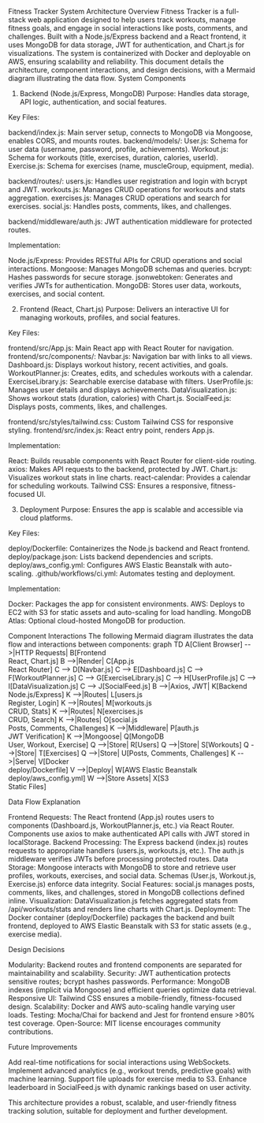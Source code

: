 Fitness Tracker System Architecture
Overview
Fitness Tracker is a full-stack web application designed to help users track workouts, manage fitness goals, and engage in social interactions like posts, comments, and challenges. Built with a Node.js/Express backend and a React frontend, it uses MongoDB for data storage, JWT for authentication, and Chart.js for visualizations. The system is containerized with Docker and deployable on AWS, ensuring scalability and reliability. This document details the architecture, component interactions, and design decisions, with a Mermaid diagram illustrating the data flow.
System Components
1. Backend (Node.js/Express, MongoDB)
Purpose: Handles data storage, API logic, authentication, and social features.

Key Files:

backend/index.js: Main server setup, connects to MongoDB via Mongoose, enables CORS, and mounts routes.
backend/models/:
User.js: Schema for user data (username, password, profile, achievements).
Workout.js: Schema for workouts (title, exercises, duration, calories, userId).
Exercise.js: Schema for exercises (name, muscleGroup, equipment, media).


backend/routes/:
users.js: Handles user registration and login with bcrypt and JWT.
workouts.js: Manages CRUD operations for workouts and stats aggregation.
exercises.js: Manages CRUD operations and search for exercises.
social.js: Handles posts, comments, likes, and challenges.


backend/middleware/auth.js: JWT authentication middleware for protected routes.


Implementation:

Node.js/Express: Provides RESTful APIs for CRUD operations and social interactions.
Mongoose: Manages MongoDB schemas and queries.
bcrypt: Hashes passwords for secure storage.
jsonwebtoken: Generates and verifies JWTs for authentication.
MongoDB: Stores user data, workouts, exercises, and social content.



2. Frontend (React, Chart.js)
Purpose: Delivers an interactive UI for managing workouts, profiles, and social features.

Key Files:

frontend/src/App.js: Main React app with React Router for navigation.
frontend/src/components/:
Navbar.js: Navigation bar with links to all views.
Dashboard.js: Displays workout history, recent activities, and goals.
WorkoutPlanner.js: Creates, edits, and schedules workouts with a calendar.
ExerciseLibrary.js: Searchable exercise database with filters.
UserProfile.js: Manages user details and displays achievements.
DataVisualization.js: Shows workout stats (duration, calories) with Chart.js.
SocialFeed.js: Displays posts, comments, likes, and challenges.


frontend/src/styles/tailwind.css: Custom Tailwind CSS for responsive styling.
frontend/src/index.js: React entry point, renders App.js.


Implementation:

React: Builds reusable components with React Router for client-side routing.
axios: Makes API requests to the backend, protected by JWT.
Chart.js: Visualizes workout stats in line charts.
react-calendar: Provides a calendar for scheduling workouts.
Tailwind CSS: Ensures a responsive, fitness-focused UI.



3. Deployment
Purpose: Ensures the app is scalable and accessible via cloud platforms.

Key Files:

deploy/Dockerfile: Containerizes the Node.js backend and React frontend.
deploy/package.json: Lists backend dependencies and scripts.
deploy/aws_config.yml: Configures AWS Elastic Beanstalk with auto-scaling.
.github/workflows/ci.yml: Automates testing and deployment.


Implementation:

Docker: Packages the app for consistent environments.
AWS: Deploys to EC2 with S3 for static assets and auto-scaling for load handling.
MongoDB Atlas: Optional cloud-hosted MongoDB for production.



Component Interactions
The following Mermaid diagram illustrates the data flow and interactions between components:
graph TD
    A[Client Browser] -->|HTTP Requests| B[Frontend<br>React, Chart.js]
    B -->|Render| C[App.js<br>React Router]
    C --> D[Navbar.js]
    C --> E[Dashboard.js]
    C --> F[WorkoutPlanner.js]
    C --> G[ExerciseLibrary.js]
    C --> H[UserProfile.js]
    C --> I[DataVisualization.js]
    C --> J[SocialFeed.js]
    B -->|Axios, JWT| K[Backend<br>Node.js/Express]
    K -->|Routes| L[users.js<br>Register, Login]
    K -->|Routes| M[workouts.js<br>CRUD, Stats]
    K -->|Routes| N[exercises.js<br>CRUD, Search]
    K -->|Routes| O[social.js<br>Posts, Comments, Challenges]
    K -->|Middleware| P[auth.js<br>JWT Verification]
    K -->|Mongoose| Q[MongoDB<br>User, Workout, Exercise]
    Q -->|Store| R[Users]
    Q -->|Store| S[Workouts]
    Q -->|Store| T[Exercises]
    Q -->|Store| U[Posts, Comments, Challenges]
    K -->|Serve| V[Docker<br>deploy/Dockerfile]
    V -->|Deploy| W[AWS Elastic Beanstalk<br>deploy/aws_config.yml]
    W -->|Store Assets| X[S3<br>Static Files]

Data Flow Explanation

Frontend Requests: The React frontend (App.js) routes users to components (Dashboard.js, WorkoutPlanner.js, etc.) via React Router. Components use axios to make authenticated API calls with JWT stored in localStorage.
Backend Processing: The Express backend (index.js) routes requests to appropriate handlers (users.js, workouts.js, etc.). The auth.js middleware verifies JWTs before processing protected routes.
Data Storage: Mongoose interacts with MongoDB to store and retrieve user profiles, workouts, exercises, and social data. Schemas (User.js, Workout.js, Exercise.js) enforce data integrity.
Social Features: social.js manages posts, comments, likes, and challenges, stored in MongoDB collections defined inline.
Visualization: DataVisualization.js fetches aggregated stats from /api/workouts/stats and renders line charts with Chart.js.
Deployment: The Docker container (deploy/Dockerfile) packages the backend and built frontend, deployed to AWS Elastic Beanstalk with S3 for static assets (e.g., exercise media).

Design Decisions

Modularity: Backend routes and frontend components are separated for maintainability and scalability.
Security: JWT authentication protects sensitive routes; bcrypt hashes passwords.
Performance: MongoDB indexes (implicit via Mongoose) and efficient queries optimize data retrieval.
Responsive UI: Tailwind CSS ensures a mobile-friendly, fitness-focused design.
Scalability: Docker and AWS auto-scaling handle varying user loads.
Testing: Mocha/Chai for backend and Jest for frontend ensure >80% test coverage.
Open-Source: MIT license encourages community contributions.

Future Improvements

Add real-time notifications for social interactions using WebSockets.
Implement advanced analytics (e.g., workout trends, predictive goals) with machine learning.
Support file uploads for exercise media to S3.
Enhance leaderboard in SocialFeed.js with dynamic rankings based on user activity.

This architecture provides a robust, scalable, and user-friendly fitness tracking solution, suitable for deployment and further development.
